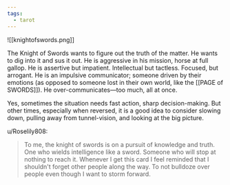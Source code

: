 ```yaml
---
tags:
  - tarot
---
```

![[knightofswords.png]]

The Knight of Swords wants to figure out the truth of the matter. He wants to dig into it and sus it out. He is aggressive in his mission, horse at full gallop. He is assertive but impatient. Intellectual but tactless. Focused, but arrogant. He is an impulsive communicator; someone driven by their emotions (as opposed to someone lost in their own world, like the [[PAGE of SWORDS]]). He over-communicates—too much, all at once.

Yes, sometimes the situation needs fast action, sharp decision-making. But other times, especially when reversed, it is a good idea to consider slowing down, pulling away from tunnel-vision, and looking at the big picture.



u/Roselily808:
> To me, the knight of swords is on a pursuit of knowledge and truth. One who wields intelligence like a sword. Someone who will stop at nothing to reach it. 
> Whenever I get this card I feel reminded that I shouldn't forget other people along the way. To not bulldoze over people even though I want to storm forward.


